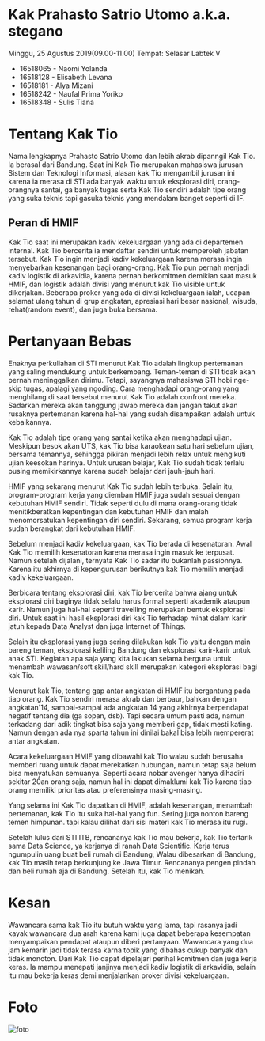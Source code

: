 # Kak Prahasto Satrio Utomo a.k.a. stegano
Minggu, 25 Agustus 2019(09.00-11.00)
Tempat: Selasar Labtek V

- 16518065 - Naomi Yolanda
- 16518128 - Elisabeth Levana
- 16518181 - Alya Mizani
- 16518242 - Naufal Prima Yoriko
- 16518348 - Sulis Tiana

# Tentang Kak Tio
Nama lengkapnya Prahasto Satrio Utomo dan lebih akrab dipanngil Kak Tio. Ia berasal dari Bandung. Saat ini Kak Tio merupakan mahasiswa jurusan Sistem dan Teknologi Informasi, alasan kak Tio mengambil jurusan ini karena ia merasa di STI ada banyak waktu untuk eksplorasi diri, orang-orangnya santai, ga banyak tugas serta Kak Tio sendiri adalah tipe orang yang suka teknis tapi gasuka teknis yang mendalam banget seperti di IF.

## Peran di HMIF
Kak Tio saat ini merupakan kadiv kekeluargaan yang ada di departemen internal. Kak Tio bercerita ia mendaftar sendiri untuk memperoleh jabatan tersebut. Kak Tio ingin menjadi kadiv kekeluargaan karena merasa ingin menyebarkan kesenangan bagi orang-orang. Kak Tio pun pernah menjadi kadiv logistik di arkavidia, karena pernah berkomitmen demikian saat masuk HMIF, dan logistik adalah divisi yang menurut kak Tio visible untuk dikerjakan. Beberapa proker yang ada di divisi kekeluargaan ialah, ucapan selamat ulang tahun di grup angkatan, apresiasi hari besar nasional, wisuda, rehat(random event), dan juga buka bersama.

# Pertanyaan Bebas


Enaknya perkuliahan di STI menurut Kak Tio adalah lingkup pertemanan yang saling mendukung untuk berkembang. Teman-teman di STI tidak akan pernah meninggalkan dirimu. Tetapi, sayangnya mahasiswa STI hobi nge-skip tugas, apalagi yang ngoding. Cara menghadapi orang-orang yang menghilang di saat tersebut menurut Kak Tio adalah confront mereka. Sadarkan mereka akan tanggung jawab mereka dan jangan takut akan rusaknya pertemanan karena hal-hal yang sudah disampaikan adalah untuk kebaikannya.

Kak Tio adalah tipe orang yang santai ketika akan menghadapi ujian. Meskipun besok akan UTS, kak Tio bisa karaokean satu hari sebelum ujian, bersama temannya, sehingga pikiran menjadi lebih relax untuk mengikuti ujian keesokan harinya. Untuk urusan belajar, Kak Tio sudah tidak terlalu pusing memikirkannya karena sudah belajar dari jauh-jauh hari.

HMIF yang sekarang menurut Kak Tio sudah lebih terbuka. Selain itu, program-program kerja yang diemban HMIF juga sudah sesuai dengan kebutuhan HMIF sendiri. Tidak seperti dulu di mana orang-orang tidak menitikberatkan kepentingan dan kebutuhan HMIF dan malah menomorsatukan kepentingan diri sendiri. Sekarang, semua program kerja sudah berangkat dari kebutuhan HMIF.



Sebelum menjadi kadiv kekeluargaan, kak Tio berada di kesenatoran. Awal Kak Tio memilih kesenatoran karena merasa ingin masuk ke terpusat. Namun setelah dijalani, ternyata Kak Tio sadar itu bukanlah passionnya. Karena itu akhirnya di kepengurusan berikutnya kak Tio memilih menjadi kadiv kekeluargaan.

Berbicara tentang eksplorasi diri, kak Tio bercerita bahwa ajang untuk eksplorasi diri baginya tidak selalu harus formal seperti akademik ataupun karir. Namun juga hal-hal seperti travelling merupakan bentuk eksplorasi diri. Untuk saat ini hasil eksplorasi diri kak Tio terhadap minat dalam karir jatuh kepada Data Analyst dan juga Internet of Things.

Selain itu eksplorasi yang juga sering dilakukan kak Tio yaitu dengan main bareng teman, eksplorasi keliling Bandung dan eksplorasi karir-karir untuk anak STI. Kegiatan apa saja yang kita lakukan selama berguna untuk menambah wawasan/soft skill/hard skill merupakan kategori eksplorasi bagi kak Tio.

Menurut kak Tio, tentang gap antar angkatan di HMIF itu bergantung pada tiap orang. Kak Tio sendiri merasa akrab dan berbaur, bahkan dengan angkatan'14, sampai-sampai ada angkatan 14 yang akhirnya berpendapat negatif tentang dia (ga sopan, dsb). Tapi secara umum pasti ada, namun terkadang dari adik tingkat bisa saja yang memberi gap, tidak mesti kating. Namun dengan ada nya sparta tahun ini dinilai bakal bisa lebih mempererat antar angkatan.

Acara kekeluargaan HMIF yang dibawahi kak Tio walau sudah berusaha memberi ruang untuk dapat merekatkan hubungan, namun tetap saja belum bisa menyatukan semuanya. Seperti acara nobar avenger hanya dihadiri sekitar 20an orang saja, namun hal ini dapat dimaklumi kak Tio karena tiap orang memiliki prioritas atau preferensinya masing-masing. 

Yang selama ini Kak Tio dapatkan di HMIF, adalah kesenangan, menambah pertemanan, kak Tio itu suka hal-hal yang fun. Sering juga nonton bareng temen himpunan. tapi kalau dilihat dari sisi materi kak Tio merasa itu rugi.

Setelah lulus dari STI ITB, rencananya kak Tio mau bekerja, kak Tio tertarik sama Data Science, ya kerjanya di ranah Data Scientific. Kerja terus ngumpulin uang buat beli rumah di Bandung, Walau dibesarkan di Bandung, kak Tio masih tetap berkunjung ke Jawa Timur. Rencananya pengen pindah dan beli rumah aja di Bandung. Setelah itu, kak Tio menikah.

# Kesan
Wawancara sama kak Tio itu butuh waktu yang lama, tapi rasanya jadi kayak wawancara dua arah karena kami juga dapat beberapa kesempatan menyampaikan pendapat ataupun diberi pertanyaan. Wawancara yang dua jam kemarin jadi tidak terasa karna topik yang dibahas cukup banyak dan tidak monoton. Dari Kak Tio dapat dipelajari perihal komitmen dan juga kerja keras. Ia mampu menepati janjinya menjadi kadiv logistik di arkavidia, selain itu mau bekerja keras demi menjalankan proker divisi kekeluargaan.

# Foto
![foto](./16518065-16518128-16518181-16518242-16518348.jpg)
